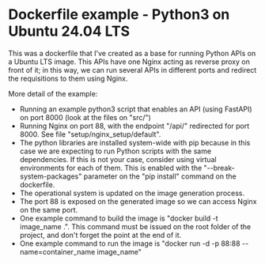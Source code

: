 # **Dockerfile example - Python3 on Ubuntu 24.04 LTS**

This was a dockerfile that I've created as a base for running Python APIs on a Ubuntu LTS image. This APIs have one Nginx acting as reverse proxy on front of it; in this way, we can run several APIs in different ports and redirect the requisitions to them using Nginx.

More detail of the example:

* Running an example python3 script that enables an API (using FastAPI) on port 8000 (look at the files on "src/")
* Running Nginx on port 88, with the endpoint "/api/" redirected for port 8000. See file "setup/nginx_setup/default".
* The python libraries are installed system-wide with pip because in this case we are expecting to run Python scripts with the same dependencies. If this is not your case, consider using virtual environments for each of them. This is enabled with the "--break-system-packages" parameter on the "pip install" command on the dockerfile.
* The operational system is updated on the image generation process.
* The port 88 is exposed on the generated image so we can access Nginx on the same port.
* One example command to build the image is "docker build -t image_name .". This command must be issued on the root folder of the project, and don't forget the point at the end of it.
* One example command to run the image is "docker run -d -p 88:88 --name=container_name image_name"


